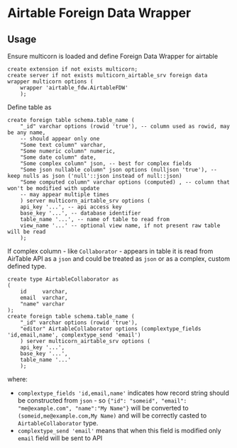 # Airtable Foreign Data Wrapper

## Usage

Ensure multicorn is loaded and define Foreign Data Wrapper for airtable

```postgresql
create extension if not exists multicorn;
create server if not exists multicorn_airtable_srv foreign data wrapper multicorn options (
    wrapper 'airtable_fdw.AirtableFDW'
    );
```

Define table as

```postgresql
create foreign table schema.table_name (
    "_id" varchar options (rowid 'true'), -- column used as rowid, may be any name, 
    -- should appear only one
    "Some text column" varchar,
    "Some numeric column" numeric,
    "Some date column" date,
    "Some complex column" json, -- best for complex fields
    "Some json nullable column" json options (nulljson 'true'), -- keep nulls as json ('null'::json instead of null::json)
    "Some computed column" varchar options (computed) , -- column that won't be modified with update
    -- may appear multiple times
    ) server multicorn_airtable_srv options (
    api_key '...', -- api access key
    base_key '...', -- database identifier
    table_name '...', -- name of table to read from
    view_name '...' -- optional view name, if not present raw table will be read
    );
```

If complex column - like `Collaborator` - appears in table it is read from AirTable API as a `json` and could be treated as `json` or as a complex, custom defined type.

```postgresql
create type AirtableCollaborator as
(
    id     varchar,
    email  varchar,
    "name" varchar
);
create foreign table schema.table_name (
    "_id" varchar options (rowid 'true'),
    "editor" AirtableCollaborator options (complextype_fields 'id,email,name', complextype_send 'email')
    ) server multicorn_airtable_srv options (
    api_key '...',
    base_key '...',
    table_name '...'
    );

```

where:
* `complextype_fields 'id,email,name'` indicates how record string should be constructed from `json` - so `{"id": "someid", "email": "me@example.com", "name":"My Name"}` will be converted to `(someid,me@example.com,My Name)` and will be correctly casted to `AirtableCollaborator` type.
* `complextype_send 'email'` means that when this field is modified only `email` field will be sent to API